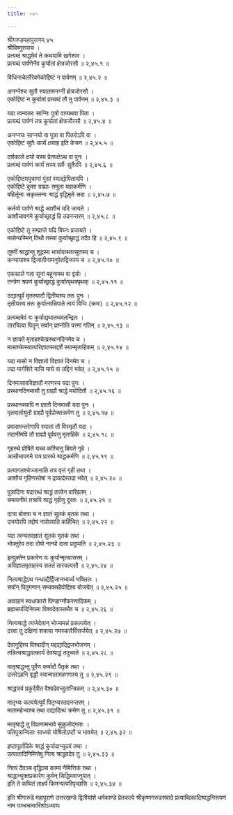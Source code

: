 ```yaml
---
title: ०४५

---
```

श्रीगरुडमहापुराणम् ४५  
श्रीविष्णुरुवाच ।  
प्रत्यब्दं श्राद्धमेवं ते कथयामि खगेश्वर ।  
प्रत्यब्दं पार्वणेनैव कुर्यातां क्षेत्रजोरसौ ॥ २,४५.१ ॥  
  
विधिनाचेतरैरेवमेकोद्दिष्टं न पार्वणम् ॥ २,४५.२ ॥  
  
अनग्नेश्च सुतौ स्यातामनग्नी क्षेत्रजोरसौ ।  
एकोद्दिष्टं न कुर्यातां प्रत्यब्दं तौ तु पार्वणम् ॥ २,४५.३ ॥  
  
यदा त्वन्यतरः साग्निः पुत्रो वाप्यथवा पिता ।  
प्रत्यब्दं पार्वणं तत्र कुर्यातां क्षेत्रजौरसौ ॥ २,४५.४ ॥  
  
अनग्नयः साग्नयो वा पुत्रा वा पितरोऽपि वा ।  
एकोद्दिष्टं सुतैः कार्यं क्षयाह इति केचन ॥ २,४५.५ ॥  
  
दर्शकाले क्षयो यस्य प्रेतपक्षेऽथ वा पुनः ।  
प्रत्यब्दं पार्वणं कार्यं तस्य सर्वैः सुतैरपि ॥ २,४५.६ ॥  
  
एकोद्दिष्टमपुत्राणां पुंसां स्याद्योपितामपि ।  
एकोद्दिष्टे कुशा ग्राह्याः समूला यज्ञकर्मणि ।  
बहिर्लूनाः सकृल्लनाः श्राद्धं वृद्धिमृते सदा ॥ २,४५.७ ॥  
  
कर्तव्ये पार्वणे श्राद्धे आशौचं यदि जायते ।  
आशौचावगमे कुर्याच्छ्राद्धं हि तदनन्तरम् ॥ २,४५.८ ॥  
  
एकोद्दिष्टे तु सम्प्राप्ते यदि विघ्नः प्रजायते ।  
मासेन्यस्मिन् तिथौ तस्यां कुर्याच्छ्राद्धं तदैव हि ॥ २,४५.९ ॥  
  
तूष्णीं श्राद्धान्तु शूद्रस्य भार्यायास्तत्सुतस्य च ।  
कन्यायाश्च द्विजातीनामनुपेतद्विजस्य च ॥ २,४५.१० ॥  
  
एककाले गता सूनां बहूनामथ वा द्वयोः ।  
तन्त्रेण श्रपणं कुर्याच्छ्राद्धं कुर्यात्पृथक्पृथक् ॥ २,४५.११ ॥  
  
दद्यात्पूर्वं मृतस्यादौ द्वितीयस्य ततः पुनः ।  
तृतीयस्य ततः कुर्यात्सन्निपाते त्वयं विधिः (क्रमः) ॥ २,४५.१२ ॥  
  
प्रत्यब्दमेवं यः कुर्याद्यथातथमतन्द्रितः ।  
तारयित्वा पितॄन् सर्वान् प्राप्नोति परमां गतिम् ॥ २,४५.१३ ॥  
  
न ज्ञायते मृताहश्चेत्प्रस्थानदिनमेव च ।  
मासश्चेत्स्यात्परिज्ञातस्तद्दर्शे स्यान्मृताहिकम् ॥ २,४५.१४ ॥  
  
यदा मासो न विज्ञातो विज्ञातं दिनमेव च ।  
तदा मार्गशिरे मासि माघे वा तद्दिनं भवेत् ॥ २,४५.१५ ॥  
  
दिनमासावविज्ञातौ मरणस्य यदा पुनः ।  
प्रस्थानदिनमासौ तु ग्राह्यौ श्राद्धे मयोदितौ ॥ २,४५.१६ ॥  
  
प्रस्थानस्यापि न ज्ञातौ दिनमासौ यदा पुनः ।  
मृतवार्ताश्रुतौ ग्राह्यौ पूर्वप्रोक्तक्रमेण तु ॥ २,४५.१७ ॥  
  
प्रवासमन्तरेणापि स्यातां तौ विस्मृतौ यदा ।  
तदानीमपि तौ ग्राह्यौ पूर्ववत्तु मृताहिके ॥ २,४५.१८ ॥  
  
गृहस्थे प्रोषिते यच्च कश्चित्तु म्रियते गृहे ।  
आसौचापगमे यत्र प्रारब्धे श्राद्धकर्मणि ॥ २,४५.१९ ॥  
  
प्रत्यागतश्चेज्जानाति तत्र वृत्तं गृही तथा ।  
आशौचं गृहिणस्तेषां न द्रव्यादेस्तदा भवेत् ॥ २,४५.२० ॥  
  
पुत्रादिना यदारब्धं श्राद्धं तत्त्वेन वाखिलम् ।  
समापनीयं तत्रापि श्राद्धं गृहीतु दूरतः ॥ २,४५.२१ ॥  
  
दात्रा बोक्त्रा च न ज्ञातं सूतकं मृतकं तथा ।  
उभयोरपि तद्दोषं नारोपयति कर्हिचित् ॥ २,४५.२२ ॥  
  
यदा त्वन्यतरज्ञातं सूतकं मृतकं तथा ।  
भोक्तुरेव तदा दोषो नान्यो दाता प्रदुष्यति ॥ २,४५.२३ ॥  
  
इत्युक्तेन प्रकारेण यः कुर्यान्मृतवासरम् ।  
अविज्ञातमृताहस्य सततं तारयत्यसौ ॥ २,४५.२४ ॥  
  
नित्यश्राद्धेऽथ गन्धाद्यैर्द्विजानभ्यर्च्य भक्तितः ।  
सर्वान् पितृगणान् सम्यक्सहैवोद्दिश्य योजयेत् ॥ २,४५.२५ ॥  
  
आवाहनं स्वधाकारो पिण्डाग्नौकरणादिकम् ।  
ब्रह्मचर्यादिनियमा विश्वदेवास्तथैव च ॥ २,४५.२६ ॥  
  
नित्यश्राद्धे त्यजेदेतान् भोज्यमन्नं प्रकल्पयेत् ।  
दत्त्वा तु दक्षिणां शक्त्या नमस्कारैर्विसर्जयेत् ॥ २,४५.२७ ॥  
  
देवानुद्दिश्य विश्वादीन् यद्दद्याद्द्विजभोजनम् ।  
तन्नित्यश्राद्धवत्कार्यं देवश्राद्धं तदुच्यते ॥ २,४५.२८ ॥  
  
मातृश्राद्धन्तु पूर्वेण कर्मादौ पैतृकं तथा ।  
उत्तरेऽहनि वृद्धौ स्यान्मातामहगणस्य तु ॥ २,४५.२९ ॥  
  
श्राद्धत्रयं प्रकुर्र्वीत वैश्वदेवन्तुतान्त्रिकम् ॥ २,४५.३० ॥  
  
मातृभ्यः कल्पयेत्पूर्वं पितृभ्यस्तदनन्तरम् ।  
मातामहेभ्यश्च तथा दद्यादित्थं क्रमेण तु ॥ २,४५.३१ ॥  
  
मातृश्राद्धे तु विप्राणामभावे सुकुलोद्गताः ।  
पतिपुत्रान्विताः साध्व्यो योषितोऽष्टौ च भावयेत् ॥ २,४५.३२ ॥  
  
इष्टापूर्तादिके श्राद्धं कुर्यादाभ्युदयं तथा ।  
उत्पातादिनिमित्तेषु नित्य श्राद्धवदेव तु ॥ २,४५.३३ ॥  
  
नित्यं दैवञ्च वृद्धिञ्च काम्यं नैमित्तिकं तथा ।  
श्राद्धान्युक्तप्रकारेण कुर्वन् सिद्धिमवाप्नुयात् ।  
इति ते कथितं तार्क्ष्य किमन्यत्परिपृच्छसि ॥ २,४५.३४ ॥  
  
इति श्रीगारुडे महापुराणे उत्तरखण्डे द्वितीयांशे धर्मकाण्डे प्रेतकल्पे श्रीकृष्णगरुडसंवादे प्रत्याब्दिकादिश्राद्धनिरूपणं नाम पञ्चचत्वारिंशोऽध्यायः